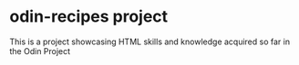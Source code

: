 # odin-recipes project
This is a project showcasing HTML skills and knowledge acquired so far in the Odin Project
